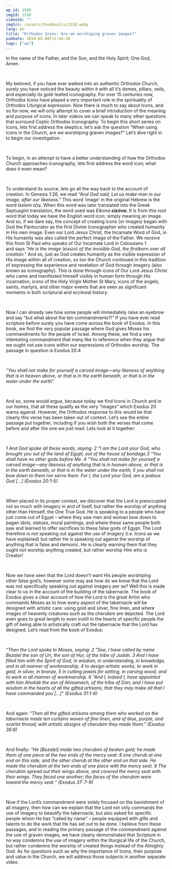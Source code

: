 ```yaml
---
wp_id: 1509
imgId: 1510
videoId: ""
imgSrc: /assets/thumbnails/1510.webp
lang: en
title: "Orthodox Icons: Are we worshiping graven images?"
pubDate: 2019-05-08T11:44:20
tags: ["aa"]
---
```


<p><span data-contrast="auto">In the name of the Father, and the Son, and the Holy Spirit; One God, Amen. </span><span data-ccp-props="{&quot;201341983&quot;:0,&quot;335559739&quot;:200,&quot;335559740&quot;:276}"> </span></p>
<p>&nbsp;</p>
<p><span data-contrast="auto">My beloved, if you have ever walked into an authentic Orthodox Church, surely you have noticed the beauty within it with all it’s domes, pillars, veils, and especially its gold-leafed iconography. For over 15 centuries now, Orthodox Icons have played a very important role in the spirituality of Orthodox Liturgical expression. Now there is </span><span data-contrast="auto">much to say about Icons, and so for now, we will only attempt to cover a brief introduction of the meaning and purpose of icons. In later videos we can speak to many other questions that surround Coptic Orthodox Iconography. To begin this short series on Icons, lets first address the skeptics: let’s ask the question “When using icons in the Church, are we worshiping graven images?” </span><span data-contrast="auto">Let’s</span><span data-contrast="auto"> dive right in to begin our investigation. </span><span data-ccp-props="{&quot;201341983&quot;:0,&quot;335559739&quot;:200,&quot;335559740&quot;:276}"> </span></p>
<p><span data-ccp-props="{&quot;201341983&quot;:0,&quot;335559739&quot;:200,&quot;335559740&quot;:276}"> </span><b><i> </i></b><span data-ccp-props="{&quot;201341983&quot;:0,&quot;335559739&quot;:200,&quot;335559740&quot;:276}"> </span></p>
<p><span data-contrast="auto">To begin, </span><span data-contrast="auto">in an attempt to</span><span data-contrast="auto"> have a better understanding of how the Orthodox Church approaches iconography, lets first address the word icon; what does it even mean?</span></p>
<p><span data-ccp-props="{&quot;201341983&quot;:0,&quot;335559739&quot;:200,&quot;335559740&quot;:276}"> </span></p>
<p><span data-contrast="auto">To understand its source, lets go all the way back to the account of creation. In Genesis 1:26, we read </span><i><span data-contrast="auto">“And God said, </span></i><i><span data-contrast="auto">Let</span></i><i><span data-contrast="auto"> us make man in our image, after our likeness</span></i><span data-contrast="auto">.” This word ‘image’ in the original Hebrew is the word </span><i><span data-contrast="auto">tselem</span></i><i><span data-contrast="auto"> </span></i><span data-contrast="none">צֶלֶם</span><span data-contrast="none">. </span><span data-contrast="auto">When this word was later translated into the Greek Septuagint translation, the word used was </span><i><span data-contrast="auto">Eikona</span></i><i><span data-contrast="auto"> </span></i><b><i><span data-contrast="auto">ε</span></i></b><b><i><span data-contrast="auto">ἰ</span></i></b><b><i><span data-contrast="auto">κ</span></i></b><b><i><span data-contrast="auto">ό</span></i></b><b><i><span data-contrast="auto">ν</span></i></b><b><i><span data-contrast="auto">α</span></i></b><b><i><span data-contrast="auto">. </span></i></b><span data-contrast="auto">It is from this root word that today we have the English word icon; simply meaning an image. And so, if we dare say, the concept of creating icons (or images) began with God the Pantocrator as the first Divine Iconographer who created humanity in His own image. Even our Lord Jesus Christ, the Incarnate Word of God, in His humanity was also called the perfect image of the Father. We receive this from St Paul who speaks of Our Incarnate Lord in Colossians 1 and </span><span data-contrast="auto">says</span><span data-contrast="auto"> </span><i><span data-contrast="auto">“He is the image </span></i><span data-contrast="none">(</span><span data-contrast="none">εἰκών</span><span data-contrast="none">)</span><span data-contrast="auto"> </span><i><span data-contrast="auto">of the invisible God, the firstborn over all creation.”</span></i><span data-contrast="auto"> And so, just as God creates humanity as the visible expression of His image within all of creation, so too the Church continued in this tradition of expressing the experience and revelation of God through imagery (also known as iconography). This is done through icons of Our Lord Jesus Christ who came and manifested himself visibly in human form through His incarnation, icons of the Holy Virgin Mother St Mary, icons of the angels, saints, martyrs, and other major events that </span><span data-contrast="auto">are seen as</span><span data-contrast="auto"> significant moments in both scriptural and ecclesial history. </span><span data-ccp-props="{&quot;201341983&quot;:0,&quot;335559739&quot;:200,&quot;335559740&quot;:276}"> </span></p>
<p><span data-ccp-props="{&quot;201341983&quot;:0,&quot;335559739&quot;:200,&quot;335559740&quot;:276}"> </span></p>
<p><span data-contrast="auto">Now I can already see how some people will immediately raise an eyebrow and </span><span data-contrast="auto">say</span><span data-contrast="auto"> “but what about the ten commandments?!” If you have ever read scripture before surely you have come across the book of Exodus. In this book, we find the very popular passage where God gives Moses his commandments for the people of Israel. Among these, we find a very interesting commandment that many like to reference when they argue that we ought not use icons within our expressions of Orthodox worship. The passage in question is Exodus 20:4</span><span data-ccp-props="{&quot;201341983&quot;:0,&quot;335559739&quot;:200,&quot;335559740&quot;:276}"> </span></p>
<p><span data-ccp-props="{&quot;201341983&quot;:0,&quot;335559739&quot;:200,&quot;335559740&quot;:276}"> </span></p>
<p><i><span data-contrast="auto">“You shall not make for yourself a </span></i><i><span data-contrast="auto">carved </span></i><i><span data-contrast="auto">image—any likeness of anything that is in heaven above, or that is in the earth beneath, or that is in the water under the earth”. </span></i><span data-ccp-props="{&quot;201341983&quot;:0,&quot;335559739&quot;:200,&quot;335559740&quot;:276}"> </span></p>
<p><span data-ccp-props="{&quot;201341983&quot;:0,&quot;335559739&quot;:200,&quot;335559740&quot;:276}"> </span></p>
<p><span data-contrast="auto">And so, some would argue, because today we find Icons in Church and in our homes, that all these qualify as the very “images” which Exodus 20 warns against. However, the Orthodox response to this would be that clearly this verse has been taken out of context. Let’s see the entire passage put together, including if you wish both the verses that come before and after the </span><span data-contrast="auto">one</span><span data-contrast="auto"> we just read. </span><span data-contrast="auto">Lets</span><span data-contrast="auto"> look at it together:</span><span data-ccp-props="{&quot;201341983&quot;:0,&quot;335559739&quot;:200,&quot;335559740&quot;:276}"> </span></p>
<p><span data-ccp-props="{&quot;201341983&quot;:0,&quot;335559739&quot;:200,&quot;335559740&quot;:276}"> </span></p>
<p><i><span data-contrast="auto">1 And God spoke all these words, saying: 2 “I am the Lord your God, who brought you out of the land of Egypt, out of the house of bondage.3 “You shall have no other gods before Me. 4 “You shall not make for yourself a carved image—any likeness of anything that is in heaven above, or that is in the earth beneath, or that is in the water under the earth; 5 you shall not bow down to them nor serve them. For I, the Lord your God, am a jealous God</span></i><i><span data-contrast="auto"> </span></i><i><span data-contrast="auto">[…] (Exodus 20:1-5) </span></i><span data-ccp-props="{&quot;201341983&quot;:0,&quot;335559739&quot;:200,&quot;335559740&quot;:276}"> </span></p>
<p><span data-ccp-props="{&quot;201341983&quot;:0,&quot;335559739&quot;:200,&quot;335559740&quot;:276}"> </span></p>
<p><span data-contrast="auto">When placed in its proper context, we discover that the Lord is preoccupied not so much with imagery in and of itself, but rather the worship of anything other than Himself, the One True God. He is speaking to a people who have just come out of Egypt – where they saw men and woman bow down to pagan idols, statues, mural paintings, and where these same people both saw and learned to offer sacrifices to these false gods of Egypt. The Lord therefore is not speaking out against the use of imagery (i.e. Icons as we have explained) but rather He is speaking out against the worship of anything that is false and demonic. He is clearly warning them that they ought not worship anything created, but rather worship Him who is Creator! </span><span data-ccp-props="{&quot;201341983&quot;:0,&quot;335559739&quot;:200,&quot;335559740&quot;:276}"> </span></p>
<p><span data-ccp-props="{&quot;201341983&quot;:0,&quot;335559739&quot;:200,&quot;335559740&quot;:276}"> </span><span data-ccp-props="{&quot;201341983&quot;:0,&quot;335559739&quot;:200,&quot;335559740&quot;:276}"> </span></p>
<p><span data-contrast="auto">Now we have seen that the Lord doesn’t want His people worshiping other </span><span data-contrast="auto">false g</span><span data-contrast="auto">od’s, however some may ask how </span><span data-contrast="auto">do</span><span data-contrast="auto"> we know that the Lord was not specifically speaking out against imagery per se? Well this is made clear to us in the account of the building of the tabernacle. The book of Exodus gives a clear account of how the Lord is the great Artist who commands Moses as to how every aspect of the tabernacle will be designed with artistic care: using gold and silver, fine linen, and where images of heavenly creatures such as the cherubim are depicted. The Lord even goes to great length to even instill in the hearts of specific people the gift of being able to artistically craft out the tabernacle that the Lord has designed. </span><span data-contrast="auto">Let’s</span><span data-contrast="auto"> read from the book of Exodus:</span><span data-ccp-props="{&quot;201341983&quot;:0,&quot;335559739&quot;:200,&quot;335559740&quot;:276}"> </span></p>
<p><span data-ccp-props="{&quot;201341983&quot;:0,&quot;335559739&quot;:200,&quot;335559740&quot;:276}"> </span></p>
<p><i><span data-contrast="auto">“Then the Lord spoke to Moses, saying: 2 “See, I have called by name Bezalel the son of Uri, the son of </span></i><i><span data-contrast="auto">Hur</span></i><i><span data-contrast="auto">, of the tribe of Judah. 3 And I have filled him with the Spirit of God, in wisdom, in understanding, in knowledge, and in all manner of workmanship, 4 to design artistic works, to work in gold, in silver, in bronze, 5 in cutting jewels for setting, in carving wood, and to work in all manner of workmanship. 6 “And I, indeed I, have appointed with him </span></i><i><span data-contrast="auto">Aholiab</span></i><i><span data-contrast="auto"> the son of </span></i><i><span data-contrast="auto">Ahisamach</span></i><i><span data-contrast="auto">, of the tribe of Dan; and I have put wisdom in the hearts of all the gifted artisans, that they may make all that I have commanded you […]” (Exodus 31:1-6) </span></i><span data-ccp-props="{&quot;201341983&quot;:0,&quot;335559739&quot;:200,&quot;335559740&quot;:276}"> </span></p>
<p><span data-ccp-props="{&quot;201341983&quot;:0,&quot;335559739&quot;:200,&quot;335559740&quot;:276}"> </span></p>
<p><span data-contrast="auto">And again: </span><i><span data-contrast="auto">“Then all the gifted artisans among them who worked on the tabernacle made ten curtains woven of fine linen, and of blue, purple, and scarlet thread; with artistic designs of cherubim they made them.” (Exodus 36:8)</span></i><span data-contrast="auto"> </span><span data-ccp-props="{&quot;201341983&quot;:0,&quot;335559739&quot;:200,&quot;335559740&quot;:276}"> </span></p>
<p><span data-ccp-props="{&quot;201341983&quot;:0,&quot;335559739&quot;:200,&quot;335559740&quot;:276}"> </span></p>
<p><span data-contrast="auto">And finally: </span><i><span data-contrast="auto">“He [Bez</span></i><i><span data-contrast="auto">a</span></i><i><span data-contrast="auto">lel] made two cherubim of beaten gold; he made them of one piece at the two ends of the mercy seat: 8 one cherub at one end on this side, and the other cherub at the other end on that side. He made the cherubim at the two ends of one piece with the mercy seat. 9 The cherubim spread out their wings </span></i><i><span data-contrast="auto">above, and</span></i><i><span data-contrast="auto"> covered the mercy seat with their wings. They faced one another; the faces of the cherubim were toward the mercy </span></i><i><span data-contrast="auto">seat.“</span></i><i><span data-contrast="auto"> </span></i><i><span data-contrast="auto">(Exodus 37: 7-9)</span></i><span data-contrast="auto"> </span><span data-ccp-props="{&quot;201341983&quot;:0,&quot;335559739&quot;:200,&quot;335559740&quot;:276}"> </span></p>
<p><span data-ccp-props="{&quot;201341983&quot;:0,&quot;335559739&quot;:200,&quot;335559740&quot;:276}"> </span></p>
<p><span data-contrast="auto">Now if the Lord’s commandment were solely focused on the banishment of all imagery, then how can we explain that the Lord not only commands the use of imagery to beautify the tabernacle, but also asked for specific people whom He has “called by name” – people equipped with gifts and talents to do the work that He has set out to be done. I believe from these passages, and in reading the primary passage of the commandment against the use of graven images, we have clearly demonstrated that Scripture in no way condemns the use of imagery within the liturgical life of the Church, but rather condemns the worship of created things instead of the Almighty God. </span><span data-contrast="auto">As for questions such as why the importance of Icons, their purpose and value in the Church, we will address those subjects in another separate video.</span></p>
